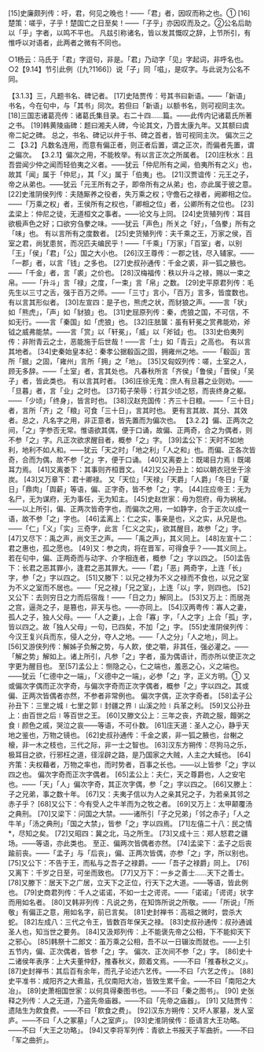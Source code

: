 <!-- { "loadSidebar": true } -->
[15]史廉颇列传：吁，君，何见之晚也！——「君」者，因叹而称之也。①
[16]楚策：嗟乎，子乎！楚国亡之日至矣！——「子乎」亦因叹而及之。②公名后助以「乎」字者，以鸣不平也。
凡兹引称诸名，皆以发其慨叹之辞，上节所引，有惟呼以对语者，此两者之微有不同也。

○1杨云：马氏于「君」字逗句，非是。「君」乃动字「见」字起词，非呼名也。
○2【9.14】节引此例（[九?1166]）说「子」同「嗞」，是叹字。与此说为公名不同。

【3.1.3】三，凡题书名、碑记者。
[17]史陆贾传：号其书曰新语。——「新语」书名，今在句中，与「其书」同次。若但曰「新语」以额书名，则可视同主次。
[18]三国志诸葛亮传：诸葛氏集目录。右二十四……篇。——此传内记诸葛氏所著之书。
[19]韩黄陵庙碑：题曰湘夫人碑，今论其文，乃晋太康九年。又其额曰虞帝二妃之碑。
总之，书名、碑记以弁于书、碑之首者，皆可视同主次。
偏次三之二
【3.2】凡数名连用，而意有偏正者，则正者后置，谓之正次，而偏者先置，谓之偏次。
【3.2.1】偏次之用，不能枚举。有以言正次之所属者。
[20]庄秋水：且吾尝闻少仲之闻而轻伯夷之义者。——犹云「仲尼所有之闻，伯夷所有之义」也，故其「闻」属于「仲尼」，其「义」属于「伯夷」也。
[21]汉贾谊传：元王之子，帝之从弟也。——犹云「元王所有之子，即帝所有之从弟」也，亦此属于彼之意。
[22]史淮阴侯列传：夫随厮养之役者，失万乘之权；守儋石之禄者，阙卿相之位。——「万乘之权」者，王侯所有之权也，「卿相之位」者，公卿所有之位也。
[23]孟梁上：仲尼之徒，无道桓文之事者。——论文与上同。
[24]史货殖列传：耳目欲极声色之好；口欲穷刍豢之味。——犹云「声色」所关之「好」，「刍豢」所有之「味」也。
有以言所有之度数者。
[25]史货殖列传：夫千乘之王，万家之侯，百室之君，尚犹患贫，而况匹夫编民乎！——「千乘」「万家」「百室」者，以别「王」「侯」「君」「公」国之大小也。
[26]汉王尊传：一郡之钱，尽入辅家。——「一郡」者，以言「钱」之多也。
[27]史叔孙通传：千金之裘，非一狐之腋也。——「千金」者，言「裘」之价也。
[28]汉梅福传：秩以升斗之禄，赐以一束之帛。——「升斗」言「禄」之度，「一束」言「帛」之数。
[29]史平原君列传：毛先生以三寸之舌，强于百万之师。——「三寸」言小，「百万」言多，皆度数也。
有以言其形似者。
[30]左宣四：是子也，熊虎之状，而豺狼之声。——言「状」如「熊虎」，「声」如「豺狼」也。
[31]史屈原列传：秦，虎狼之国，不可信，不如无行。——言「秦国」如「虎狼」也。
[32]庄胠箧：虽有轩冕之赏弗能劝，斧钺之威弗能禁。——言「赏」以「轩冕」，「威」以「斧钺」也。
[33]史伯夷列传：非附青云之士，恶能施于后世哉！——言「士」如「青云」之高也。
有以言其地者。
[34]史秦始皇本纪：秦孝公据殽函之固，拥雍州之地。——「殽函」言所「据」之固，「雍州」言所「拥」之「地」。
[35]又匈奴列传：嗟，土室之人，顾无多辞。——「土室」者，言其处也。
凡春秋所言「齐侯」「鲁侯」「晋侯」「吴子」者，皆此类也。
有以言其时者。
[36]庄徐无鬼：庶人有旦暮之业则劝。——「旦暮」者，言「业」之时也。
[37]荀子荣辱：行其少顷之怒，而丧终身之躯。——「少顷」「终身」，皆言时也。
[38]汉赵充国传：齐三十日粮。——「三十日」者，言所「齐」之「粮」可食「三十日」，言其时也。
更有言其故、其分、其效者。总之，凡名字之用，非正意者，皆先置而为偏次也。
【3.2.2】偏、正两次之间，「之」字参否无常。惟语欲其偶，便于口诵，故偏、正两奇，合之为偶者，则不参「之」字。凡正次欲求醒目者，概参「之」字。
[39]孟公下：天时不如地利，地利不如人和。——犹云「天之时」「地之利」「人之和」也。而偏、正各次皆奇，合而为偶，故不参「之」字，便于口诵。
[40]又离娄上：既竭目力焉∣既竭耳力焉。
[41]又离娄下：其事则齐桓晋文。
[42]又公孙丑上：如以朝衣冠坐于涂炭。
[43]又万章下：君十卿禄。
又「天位」「天禄」「天爵」「人爵」「冬日」「夏日」「鼎肉」「舆薪」等语，偏、正字奇，皆不参「之」字。
[44]庄应帝王：无为名尸，无为谋府，无为事任，无为知主。
[45]史赵世家：毋为怨府，毋为祸梯。——以上所引，偏、正两次皆奇字也，而偏次之用，一如静字，合于正次以成一语，故不参「之」字也。
[46]孟离上：仁之实，事亲是也，义之实，从兄是也。——「仁」「义」「实」三奇字，此言「仁义之实」，欲其醒目，故参「之」字。
[47]又尽下：禹之声，尚文王之声。——「禹之声」，其义同上。
[48]左宣十二：君之惠也，孤之愿也。
[49]又：参之肉，将在晋军，可得食乎？——其义同上。
若在句中，偏、正两奇而与动字、介字相连者，概参「之」字以四之。
[50]孟告下：长君之恶其罪小，逢君之恶其罪大。——「君」「恶」两奇字，上连「长」字，参「之」字以四之。
[51]又滕下：以兄之禄为不义之禄而不食也，以兄之室为不义之室而不居也。——「兄之禄」「兄之室」，上连「以」字，则四也。
[52]又公下：去则穷日之力而后宿哉！——「日之力」解同上。
[53]又万上：而居尧之宫，逼尧之子，是篡也，非天与也。——亦同上。
[54]汉两粤传：寡人之妻，孤人之子，独人父母。——「人之妻」，上合「寡」字，「人之字」上合「孤」字，皆以四之。故「独人父母」一句，已四矣，不加「之」字。
[55]史淮阴侯列传：今汉王复兴兵而东，侵人之分，夺人之地。——「人之分」「人之地」，同上。
[56]又游侠列传：解姊子负解之势，与人飮，使之嚼，非其任，强必灌之。——「解之势」解如上。诸上所引，凡参「之」字者，虽为偶语计，而亦所以使正次之字更为醒目也。
至[57]孟公上：恻隐之心，仁之端也，羞恶之心，义之端也。——犹云「仁德中之一端」，「义德中之一端」，必参「之」字，正义方明。①
又或偏次字偶而正次字奇，与偏次字奇而正次字偶者，概参「之」字以四之。其或偏、正两次皆偶者亦然，不参者非常例也。
偏次字偶，正次字奇者。
[58]孟子公孙丑下：三里之城∣七里之郭∣封疆之界∣山溪之险∣兵革之利。
[59]又公孙丑上：由百世之后∣等百世之王。
[60]又滕文公上：三年之丧，齐疏之服，饘粥之食∣颜色之戚，哭泣之哀——等语，不可仆数。
[61]庄天道：圣人之心，静乎天地之鉴也，万物之镜也。
[62]史叔孙通传：千金之裘，非一狐之腋也，台榭之榱，非一木之枝也，三代之际，非一士之智也。
[63]汉东方朔传：尽狗马之乐，极耳目之欲，行邪枉之道，径淫辟之路，是乃国家之大贼，人主之大蜮也。
[64]齐策：夫权藉者，万物之率也，而时势者，百事之长也。——以上皆参「之」字以四之也。
偏次字奇而正次字偶者。
[65]孟公上：夫仁，天之尊爵也，人之安宅也。——「天」「人」偏次字奇，其正次字偶，参「之」字以四之。
[66]又滕上：子之兄弟，事之数十年。
[67]又：夫夷子信以为人之亲其兄之子，为若亲其邻之赤子乎？
[68]又公下：今有受人之牛羊而为之牧之者。
[69]又万上：太甲颠覆汤之典刑。
[70]又梁下：问国之大禁。——诸所引「子之兄弟」「邻之赤子」「人之牛羊」「汤之典刑」「国之大禁」，皆参「之」字以四焉。
[71]左僖二十八：民之情*，尽知之矣。
[72]又昭四：冀之北，马之所生。
[73]又成十三：郑人怒君之疆场。——等语，亦此类也。
至正、偏两次皆偶者亦然。
[74]孟梁下：孟子之后丧踰前丧。——「孟子」与「后丧」，偏、正两次皆偶，亦参「之」字，所以别也。
[75]又公下：不告于王，而私与之吾子之禄爵。——「吾子之禄爵」同上。
[76]又离下：千岁之日至，可坐而致也。
[77]又万下：一乡之善士……天下之善士。
[78]又滕下：居天下之广居，立天下之正位，行天下之大道。——等语，皆此例也。
[79]史商君列传：千人之诺诺，不如一士之谔谔。——「诺诺」「谔谔」状字而用如名者。
[80]又韩非列传：凡说之务，在知饰所说之所敬。——「所说」「所敬」有偏正之意，用如名字，前已言矣。
[81]史封禅书：高祖之微时，尝杀大蛇。
[82]左成八：三代之令王，皆数百年保天之禄。
[83]史叔孙通传：叔孙通诚圣人也，知当世之要务。
[84]又汲郑列传：上不能褒先帝之公相，下不能抑天下之邪心。
[85]韩祭十二郎文：虽万乘之公相，吾不以一日辍汝而就也。——上引五节内，偏、正次偶者，皆参「之」字。
偏次、正次间不参「之」字。
[86]史十二诸侯年表序：上大夫董仲舒，推春秋义，颇着文焉。——不曰「推春秋之义」。
[87]史封禅书：其后百有余年，而孔子论述六艺传。——不曰「六艺之传」。
[88]史平准书：咸阳齐之大煮盐，孔仅南阳大冶，皆致生累千金。——不曰「南阳之大冶」。
[89]史萧相国世家：以何具得秦图书也。——不曰「秦之图书」。
[90] 史张释之列传：人之无道，乃盗先帝庙器。——不曰「先帝之庙器」。
[91] 又陆贾传：遗陆生为飮食费。——不曰「飮食之费」。
[92]汉东方朔传：又坏人冢墓，发人室庐。——不曰「人之冢墓」「人之室庐」。
[93]史淮阴侯传：臣请言大王功略。——不曰「大王之功略」。
[94]又李将军列传：青欲上书报天子军曲折。——不曰「军之曲折」。
